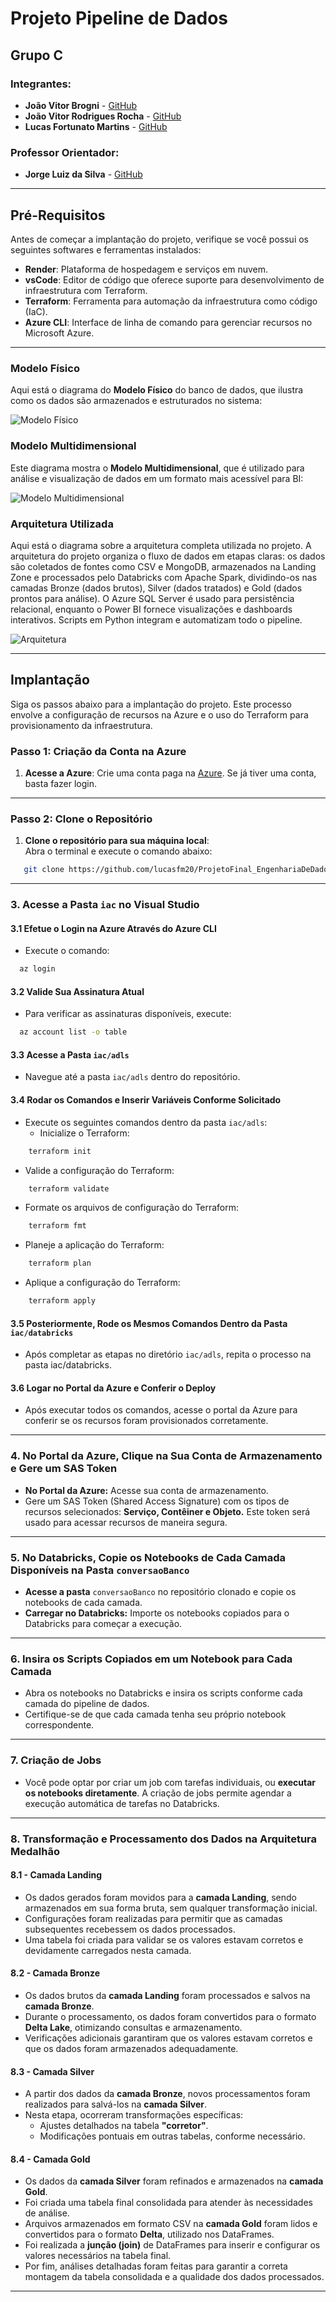 # Projeto Pipeline de Dados

## Grupo C

### Integrantes:
- **João Vitor Brogni** - [GitHub](https://github.com/Jvbrogni)
- **João Vitor Rodrigues Rocha** - [GitHub](https://github.com/JoaoVitorRodriguesRocha)
- **Lucas Fortunato Martins** - [GitHub](https://github.com/lucasfm20)

### Professor Orientador:
- **Jorge Luiz da Silva** - [GitHub](https://github.com/jlsilva01)

---

## Pré-Requisitos

Antes de começar a implantação do projeto, verifique se você possui os seguintes softwares e ferramentas instalados:

- **Render**: Plataforma de hospedagem e serviços em nuvem.
- **vsCode**: Editor de código que oferece suporte para desenvolvimento de infraestrutura com Terraform.
- **Terraform**: Ferramenta para automação da infraestrutura como código (IaC).
- **Azure CLI**: Interface de linha de comando para gerenciar recursos no Microsoft Azure.

---

### Modelo Físico

Aqui está o diagrama do **Modelo Físico** do banco de dados, que ilustra como os dados são armazenados e estruturados no sistema:

![Modelo Físico](Diagramas/fisico.png)

### Modelo Multidimensional

Este diagrama mostra o **Modelo Multidimensional**, que é utilizado para análise e visualização de dados em um formato mais acessível para BI:

![Modelo Multidimensional](Diagramas/multidimensional.jpeg)

### Arquitetura Utilizada

Aqui está o diagrama sobre a arquitetura completa utilizada no projeto.
A arquitetura do projeto organiza o fluxo de dados em etapas claras: os dados são coletados de fontes como CSV e MongoDB, armazenados na Landing Zone e processados pelo Databricks com Apache Spark, dividindo-os nas camadas Bronze (dados brutos), Silver (dados tratados) e Gold (dados prontos para análise). O Azure SQL Server é usado para persistência relacional, enquanto o Power BI fornece visualizações e dashboards interativos. Scripts em Python integram e automatizam todo o pipeline.

![Arquitetura](Diagramas/arquitetura.jpeg)

---

## Implantação

Siga os passos abaixo para a implantação do projeto. Este processo envolve a configuração de recursos na Azure e o uso do Terraform para provisionamento da infraestrutura.

### Passo 1: Criação da Conta na Azure
1. **Acesse a Azure**: Crie uma conta paga na [Azure](https://portal.azure.com). Se já tiver uma conta, basta fazer login.

---

### Passo 2: Clone o Repositório
1. **Clone o repositório para sua máquina local**:  
   Abra o terminal e execute o comando abaixo:

```bash
   git clone https://github.com/lucasfm20/ProjetoFinal_EngenhariaDeDados.git
```
---

### 3. Acesse a Pasta `iac` no Visual Studio

#### 3.1 Efetue o Login na Azure Através do Azure CLI
- Execute o comando:
```bash
  az login
```

#### 3.2 Valide Sua Assinatura Atual
- Para verificar as assinaturas disponíveis, execute:
```bash
  az account list -o table
```

#### 3.3 Acesse a Pasta `iac/adls`
- Navegue até a pasta `iac/adls` dentro do repositório.

#### 3.4 Rodar os Comandos e Inserir Variáveis Conforme Solicitado
- Execute os seguintes comandos dentro da pasta `iac/adls`:
  - Inicialize o Terraform:
```bash
    terraform init
```
  - Valide a configuração do Terraform:
```bash
    terraform validate
```
  - Formate os arquivos de configuração do Terraform:
```bash
    terraform fmt
```
  - Planeje a aplicação do Terraform:
```bash
    terraform plan
```
  - Aplique a configuração do Terraform:
```bash
    terraform apply
```

#### 3.5 Posteriormente, Rode os Mesmos Comandos Dentro da Pasta `iac/databricks`
- Após completar as etapas no diretório `iac/adls`, repita o processo na pasta iac/databricks.

#### 3.6 Logar no Portal da Azure e Conferir o Deploy
- Após executar todos os comandos, acesse o portal da Azure para conferir se os recursos foram provisionados corretamente.

---

### 4. No Portal da Azure, Clique na Sua Conta de Armazenamento e Gere um SAS Token
- **No Portal da Azure:** Acesse sua conta de armazenamento.
- Gere um SAS Token (Shared Access Signature) com os tipos de recursos selecionados: **Serviço, Contêiner e Objeto.** Este token será usado para acessar recursos de maneira segura.

---

### 5. No Databricks, Copie os Notebooks de Cada Camada Disponíveis na Pasta `conversaoBanco`
- **Acesse a pasta** `conversaoBanco` no repositório clonado e copie os notebooks de cada camada.
- **Carregar no Databricks:** Importe os notebooks copiados para o Databricks para começar a execução.

---

### 6. Insira os Scripts Copiados em um Notebook para Cada Camada
- Abra os notebooks no Databricks e insira os scripts conforme cada camada do pipeline de dados.
- Certifique-se de que cada camada tenha seu próprio notebook correspondente.

---

### 7. Criação de Jobs
- Você pode optar por criar um job com tarefas individuais, ou **executar os notebooks diretamente**. A criação de jobs permite agendar a execução automática de tarefas no Databricks.

---

### 8. Transformação e Processamento dos Dados na Arquitetura Medalhão

#### 8.1 - Camada Landing
- Os dados gerados foram movidos para a **camada Landing**, sendo armazenados em sua forma bruta, sem qualquer transformação inicial.  
- Configurações foram realizadas para permitir que as camadas subsequentes recebessem os dados processados.  
- Uma tabela foi criada para validar se os valores estavam corretos e devidamente carregados nesta camada.

#### 8.2 - Camada Bronze
- Os dados brutos da **camada Landing** foram processados e salvos na **camada Bronze**.  
- Durante o processamento, os dados foram convertidos para o formato **Delta Lake**, otimizando consultas e armazenamento.  
- Verificações adicionais garantiram que os valores estavam corretos e que os dados foram armazenados adequadamente.

#### 8.3 - Camada Silver
- A partir dos dados da **camada Bronze**, novos processamentos foram realizados para salvá-los na **camada Silver**.  
- Nesta etapa, ocorreram transformações específicas:  
  - Ajustes detalhados na tabela **"corretor"**.  
  - Modificações pontuais em outras tabelas, conforme necessário.  

#### 8.4 - Camada Gold
- Os dados da **camada Silver** foram refinados e armazenados na **camada Gold**.  
- Foi criada uma tabela final consolidada para atender às necessidades de análise.  
- Arquivos armazenados em formato CSV na **camada Gold** foram lidos e convertidos para o formato **Delta**, utilizado nos DataFrames.  
- Foi realizada a **junção (join)** de DataFrames para inserir e configurar os valores necessários na tabela final.  
- Por fim, análises detalhadas foram feitas para garantir a correta montagem da tabela consolidada e a qualidade dos dados processados.

---